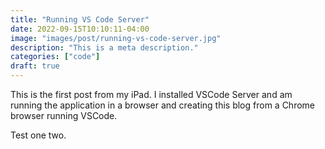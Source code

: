 ```yaml
---
title: "Running VS Code Server"
date: 2022-09-15T10:10:11-04:00
image: "images/post/running-vs-code-server.jpg"
description: "This is a meta description."
categories: ["code"]
draft: true
---
```


This is the first post from my iPad.  I installed VSCode Server and am running the application in a browser and creating this blog from a Chrome browser running VSCode.

Test one two.